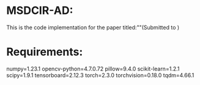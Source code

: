 # MSDCIR-AD:
This is the code implementation for the paper titled:""(Submitted to )

# Requirements:
numpy=1.23.1
opencv-python=4.7.0.72
pillow=9.4.0
scikit-learn=1.2.1
scipy=1.9.1
tensorboard=2.12.3
torch=2.3.0
torchvision=0.18.0
tqdm=4.66.1
